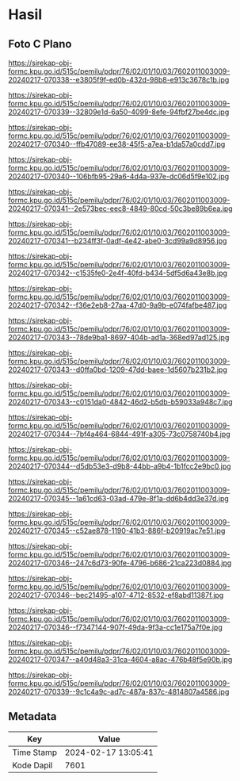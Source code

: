 # Hasil

## Foto C Plano

https://sirekap-obj-formc.kpu.go.id/515c/pemilu/pdpr/76/02/01/10/03/7602011003009-20240217-070338--e3805f9f-ed0b-432d-98b8-e913c3678c1b.jpg

https://sirekap-obj-formc.kpu.go.id/515c/pemilu/pdpr/76/02/01/10/03/7602011003009-20240217-070339--32809e1d-6a50-4099-8efe-94fbf27be4dc.jpg

https://sirekap-obj-formc.kpu.go.id/515c/pemilu/pdpr/76/02/01/10/03/7602011003009-20240217-070340--ffb47089-ee38-45f5-a7ea-b1da57a0cdd7.jpg

https://sirekap-obj-formc.kpu.go.id/515c/pemilu/pdpr/76/02/01/10/03/7602011003009-20240217-070340--106bfb95-29a6-4d4a-937e-dc06d5f9e102.jpg

https://sirekap-obj-formc.kpu.go.id/515c/pemilu/pdpr/76/02/01/10/03/7602011003009-20240217-070341--2e573bec-eec8-4849-80cd-50c3be89b6ea.jpg

https://sirekap-obj-formc.kpu.go.id/515c/pemilu/pdpr/76/02/01/10/03/7602011003009-20240217-070341--b234ff3f-0adf-4e42-abe0-3cd99a9d8956.jpg

https://sirekap-obj-formc.kpu.go.id/515c/pemilu/pdpr/76/02/01/10/03/7602011003009-20240217-070342--c1535fe0-2e4f-40fd-b434-5df5d6a43e8b.jpg

https://sirekap-obj-formc.kpu.go.id/515c/pemilu/pdpr/76/02/01/10/03/7602011003009-20240217-070342--f36e2eb8-27aa-47d0-9a9b-e074fafbe487.jpg

https://sirekap-obj-formc.kpu.go.id/515c/pemilu/pdpr/76/02/01/10/03/7602011003009-20240217-070343--78de9ba1-8697-404b-ad1a-368ed97ad125.jpg

https://sirekap-obj-formc.kpu.go.id/515c/pemilu/pdpr/76/02/01/10/03/7602011003009-20240217-070343--d0ffa0bd-1209-47dd-baee-1d5607b231b2.jpg

https://sirekap-obj-formc.kpu.go.id/515c/pemilu/pdpr/76/02/01/10/03/7602011003009-20240217-070343--c0151da0-4842-46d2-b5db-b59033a948c7.jpg

https://sirekap-obj-formc.kpu.go.id/515c/pemilu/pdpr/76/02/01/10/03/7602011003009-20240217-070344--7bf4a464-6844-491f-a305-73c0758740b4.jpg

https://sirekap-obj-formc.kpu.go.id/515c/pemilu/pdpr/76/02/01/10/03/7602011003009-20240217-070344--d5db53e3-d9b8-44bb-a9b4-1b1fcc2e9bc0.jpg

https://sirekap-obj-formc.kpu.go.id/515c/pemilu/pdpr/76/02/01/10/03/7602011003009-20240217-070345--1a61cd63-03ad-479e-8f1a-dd6b4dd3e37d.jpg

https://sirekap-obj-formc.kpu.go.id/515c/pemilu/pdpr/76/02/01/10/03/7602011003009-20240217-070345--c52ae878-1190-41b3-886f-b20919ac7e51.jpg

https://sirekap-obj-formc.kpu.go.id/515c/pemilu/pdpr/76/02/01/10/03/7602011003009-20240217-070346--247c6d73-90fe-4796-b686-21ca223d0884.jpg

https://sirekap-obj-formc.kpu.go.id/515c/pemilu/pdpr/76/02/01/10/03/7602011003009-20240217-070346--bec21495-a107-4712-8532-ef8abd11387f.jpg

https://sirekap-obj-formc.kpu.go.id/515c/pemilu/pdpr/76/02/01/10/03/7602011003009-20240217-070346--f7347144-907f-49da-9f3a-cc1e175a7f0e.jpg

https://sirekap-obj-formc.kpu.go.id/515c/pemilu/pdpr/76/02/01/10/03/7602011003009-20240217-070347--a40d48a3-31ca-4604-a8ac-476b48f5e90b.jpg

https://sirekap-obj-formc.kpu.go.id/515c/pemilu/pdpr/76/02/01/10/03/7602011003009-20240217-070339--9c1c4a9c-ad7c-487a-837c-4814807a4586.jpg


## Metadata

| Key        | Value               |
| ---------- | ------------------- |
| Time Stamp | 2024-02-17 13:05:41 |
| Kode Dapil | 7601                |



